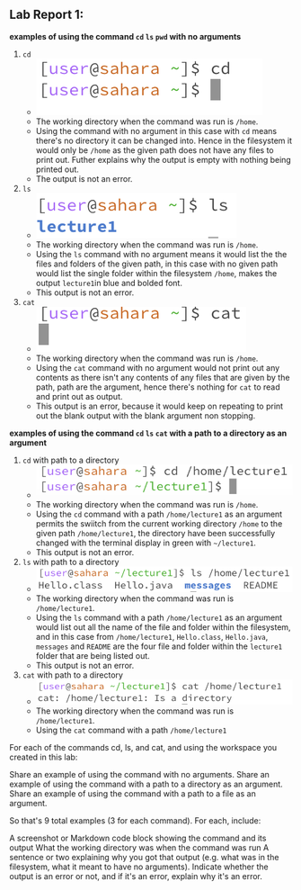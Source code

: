 Lab Report 1:
---
**examples of using the command `cd` `ls` `pwd` with no arguments**
1. `cd`
   * ![Image](cd.png)
   * The working directory when the command was run is `/home`.
   * Using the command with no argument in this case with `cd` means there's no directory it can be changed into. Hence in the filesystem it would only be `/home` as the given path does not have any files to print out. Futher explains why the output is empty with nothing being printed out.
   * The output is not an error.
2. `ls`
   * ![Image](ls.png)
   * The working directory when the command was run is `/home`.
   * Using the `ls` command with no argument means it would list the the files and folders of the given path, in this case with no given path would list the single folder within the filesystem `/home`, makes the output `lecture1`in blue and bolded font.
   * This output is not an error.
3. `cat`
   * ![Image](cat.png)
   * The working directory when the command was run is `/home`.
   * Using the `cat` command with no argument would not print out any contents as there isn't any contents of any files that are given by the path, path are the argument, hence there's nothing for `cat` to read and print out as output.
   * This output is an error, because it would keep on repeating to print out the blank output with the blank argument non stopping.

**examples of using the command `cd` `ls` `cat` with a path to a directory as an argument**
1. `cd` with path to a directory
   * ![Image](cdWithDirectory.png)
   * The working directory when the command was run is `/home`.
   * Using the `cd` command with a path `/home/lecture1` as an argument permits the swiitch from the current working directory `/home` to the given path `/home/lecture1`, the directory have been successfully changed with the terminal display in green with `~/lecture1`.
   * This output is not an error.
2. `ls` with path to a directory
   * ![Image](lsWithDirectory.png)
   * The working directory when the command was run is `/home/lecture1`.
   * Using the `ls` command with a path `/home/lecture1` as an argument would list out all the name of the file and folder within the filesystem, and in this case from `/home/lecture1`, `Hello.class`, `Hello.java`, `messages` and `README` are the four file and folder within the `lecture1` folder that are being listed out.
   * This output is not an error.
3. `cat` with path to a directory
   * ![Image](catWithDirectory.png)
   * The working directory when the command was run is `/home/lecture1`.
   * Using the `cat` command with a path `/home/lecture1` 
  





For each of the commands cd, ls, and cat, and using the workspace you created in this lab:

Share an example of using the command with no arguments.
Share an example of using the command with a path to a directory as an argument.
Share an example of using the command with a path to a file as an argument.

So that's 9 total examples (3 for each command). For each, include:

A screenshot or Markdown code block showing the command and its output
What the working directory was when the command was run
A sentence or two explaining why you got that output (e.g. what was in the filesystem, what it meant to have no arguments).
Indicate whether the output is an error or not, and if it's an error, explain why it's an error.
